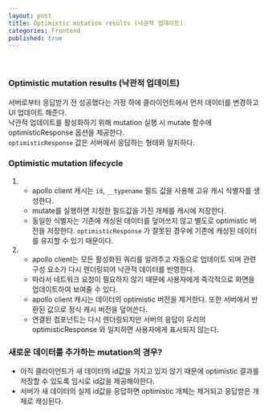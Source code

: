 ```yaml
---
layout: post
title: Optimistic mutation results (낙관적 업데이트)
categories: Frontend
published: true
---
```


<br/>

### Optimistic mutation results (낙관적 업데이트)

서버로부터 응답받기 전 성공했다는 가정 하에 클라이언트에서 먼저 데이터를 변경하고 UI 업데이트 해준다. <br/>
낙관적 업데이트를 활성화하기 위해 mutation 실행 시 mutate 함수에 optimisticResponse 옵션을 제공한다. <br/>
`optimisticResponse` 값은 서버에서 응답하는 형태와 일치하다.

### **Optimistic mutation lifecycle**

1.  - apollo client 캐시는 `id`, `__typename` 필드 값을 사용해 고유 캐시 식별자를 생성한다.
    - mutate를 실행하면 지정한 필드값을 가진 개체를 캐시에 저장한다.
    - 동일한 식별자는 기존에 캐싱된 데이터를 덮어쓰지 않고 별도로 optimistic 버전을 저장한다.
      `optimisticResponse` 가 잘못된 경우에 기존에 캐싱된 데이터를 유지할 수 있기 때문이다.

1.  - apollo client는 모든 활성화된 쿼리를 알려주고 자동으로 업데이트 되며 관련 구성 요소가 다시 렌더링되어 낙관적 데이터를 반영한다.
    - 따라서 네트워크 요청이 필요하지 않기 때문에 사용자에게 즉각적으로 화면을 업데이트하여 보여줄 수 있다.
    - apollo client 캐시는 데이터의 optimistic 버전을 제거한다. 또한 서버에서 반환된 값으로 정식 캐시 버전을 덮어쓴다.
    - 연결된 컴포넌트는 다시 렌더링되지만 서버의 응답이 우리의 optimisticResponse 와 일치하면 사용자에게 표시되지 않는다.

### 새로운 데이터를 추가하는 mutation의 경우?

- 아직 클라이언트가 새 데이터의 id값을 가지고 있지 않기 때문에 optimistic 결과를 저장할 수 있도록 임시로 id값을 제공해야한다.
- 서버가 새 데이터의 실제 id값을 응답하면 optimistic 개체는 제거되고 응답받은 개체로 캐싱된다.
